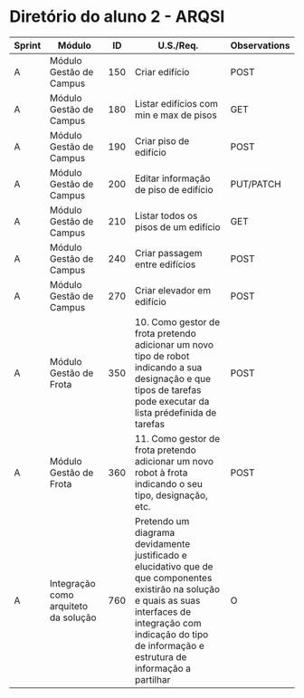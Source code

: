 # Diretório do aluno 2 - ARQSI

| Sprint | Módulo                                    | ID  | U.S./Req.                                     | Observations                           |
| ------ |-------------------------------------------|-----| --------------------------------------------- | --------------------------------------- |
| A      | Módulo Gestão de Campus                   | 150 | Criar edifício            | POST                                    |
| A      | Módulo Gestão de Campus                   | 180 | Listar edifícios com min e max de pisos       | GET                                     |
| A      | Módulo Gestão de Campus                   | 190 | Criar piso de edifício                                                                                                                                                                                                    | POST                                    |
| A      | Módulo Gestão de Campus                   | 200 | Editar informação de piso de edifício                                                                                                                                                                                     | PUT/PATCH                               |
| A      | Módulo Gestão de Campus                   | 210 | Listar todos os pisos de um edifício                                                                                                                                                                                      | GET                                     |
| A      | Módulo Gestão de Campus                   | 240 | Criar passagem entre edifícios                                                                                                                                                                                            | POST                                    |
| A      | Módulo Gestão de Campus                   | 270 | Criar elevador em edifício                                                                                                                                                                                                | POST                                    |
| A      | Módulo Gestão de Frota                    | 350 | 10. Como gestor de frota pretendo adicionar um novo tipo de robot indicando a sua designação e que tipos de tarefas pode executar da lista prédefinida de tarefas                                                         | POST |
| A      | Módulo Gestão de Frota                    | 360 | 11. Como gestor de frota pretendo adicionar um novo robot à frota indicando o seu tipo, designação, etc.                                                                                                                  | POST |
| A      | Integração como arquiteto da solução      | 760 | Pretendo um diagrama devidamente justificado e elucidativo que de que componentes existirão na solução e quais as suas interfaces de integração com indicação do tipo de informação e estrutura de informação a partilhar | O   |
